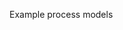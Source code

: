 <span id="title">Example process models</span>

<div id="body">

<include src="xp/unit-inParent-asPanel.md" boilerplate />
<include src="scrum/unit-inParent-asPanel.md" boilerplate />
<include src="unifiedProcess/unit-inParent-asPanel.md" boilerplate />

</div>
